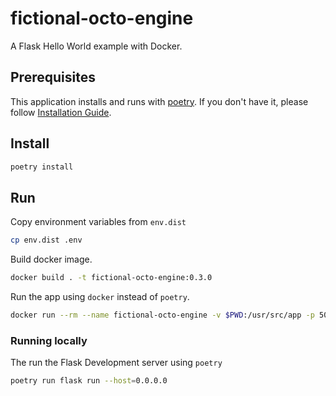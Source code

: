 # fictional-octo-engine

A Flask Hello World example with Docker.

## Prerequisites

This application installs and runs with [poetry](https://python-poetry.org/).
If you don't have it, please follow [Installation Guide](https://python-poetry.org/docs/#installation).

## Install

```bash
poetry install
```

## Run

Copy environment variables from `env.dist`

```bash
cp env.dist .env
```

Build docker image.

```bash
docker build . -t fictional-octo-engine:0.3.0
```

Run the app using `docker` instead of `poetry`.

```bash
docker run --rm --name fictional-octo-engine -v $PWD:/usr/src/app -p 5000:5000 fictional-octo-engine:0.3.0
```

### Running locally

The run the Flask Development server using `poetry`

```bash
poetry run flask run --host=0.0.0.0
```